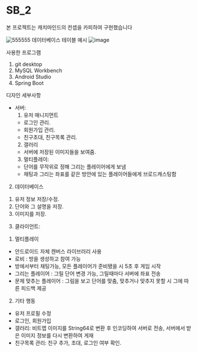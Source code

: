 # SB_2
본 프로젝트는 캐치마인드의 컨셉을 카피하여 구현했습니다

![555555](https://user-images.githubusercontent.com/49792776/83830631-8fb4bc00-a720-11ea-9ed5-5918f1975e37.png)
데이터베이스 테이블 예시
![image](https://user-images.githubusercontent.com/49792776/83830733-d1456700-a720-11ea-8119-a616342b8aa3.png)

사용한 프로그램
  1. git desktop  
  2. MySQL Workbench  
  3. Android Studio  
  4. Spring Boot  

디자인 세부사항  
  + 서버:  
    1) 유저 매니지먼트  
      * 로그인 관리.  
      * 회원가입 관리.  
      * 친구초대, 친구목록 관리.  
    2) 갤러리  
      - 서버에 저장된 이미지들을 보여줌.  
    3) 멀티플레이:  
      - 단어를 무작위로 정해 그리는 플레이어에게 보냄  
      - 채팅과 그리는 좌표를 같은 방안에 있는 플레이어들에게 브로드캐스팅함  

2. 데이터베이스  
1) 유저 정보 저장/수정.  
2) 단어와 그 설명을 저장.  
3) 이미지를 저장.  

3. 클라이언트:  
1) 멀티플레이   
- 안드로이드 자체 캔버스 라이브러리 사용  
- 로비 : 방을 생성하고 참여 가능  
- 방에서부터 채팅가능, 모든 플레이어가 준비됐을 시 5초 후 게임 시작    
- 그리는 플레이어 : 그릴 단어 변경 가능, 그릴때마다 서버에 좌표 전송  
- 문제 맞추는 플레이어 : 그림을 보고 단어를 맞춤, 맞추거나 맞추지 못할 시 그에 따른 피드백 제공  
2) 기타 행동   
- 유저 프로필 수정  
- 로그인, 회원가입  
- 갤러리: 비트맵 이미지를 String64로 변환 후 인코딩하여 서버로 전송, 서버에서 받은 이미지 정보를 다시 변환하여 게재  
- 친구목록 관리: 친구 추가, 초대, 로그인 여부 확인.  
